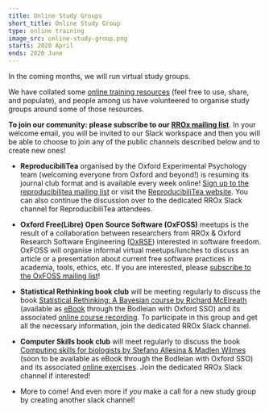 ```yaml
---
title: Online Study Groups
short_title: Online Study Group
type: online training
image_src: online-study-group.png
starts: 2020 April
ends: 2020 June
---
```


In the coming months, we will run virtual study groups.

We have collated some [online training resources](https://docs.google.com/spreadsheets/d/1bdkL8_3AFxU86IZt7Hz7OP2NE7SBWvRWwG3QMI4WVnI/edit#gid=0) (feel free to use, share, and populate), and people among us have volunteered to organise study groups around some of those resources.

**To join our community: please subscribe to our [RROx mailing list](https://web.maillist.ox.ac.uk/ox/subscribe/rroxford)**. In your welcome email, you will be invited to our Slack workspace and then you will be able to choose to join any of the public channels described below and to create new ones!


-	**ReproducibiliTea** organised by the Oxford Experimental Psychology team (welcoming everyone from Oxford and beyond!) is resuming  its journal club format and is available every week online! [Sign up to the reproducibilitea mailing list](https://web.maillist.ox.ac.uk/ox/subscribe/reproducibilitea) or visit the [ReproducibiliTea website](https://reproducibilitea.org/calendar). You can also continue the discussion over to the dedicated RROx Slack channel for ReproducibiliTea attendees.

-	**Oxford Free(Libre) Open Source Software (OxFOSS)** meetups is the result of a collaboration between researchers from RROx & Oxford Research Software Engineering ([OxRSE](https://www.rse.ox.ac.uk/)) interested in software freedom. OxFOSS will organise informal virtual meetups/lunches to discuss an article or a presentation about current free software practices in academia, tools, ethics, etc. If you are interested, please [subscribe to the OxFOSS mailing list](https://web.maillist.ox.ac.uk/ox/subscribe/foss/)!

-	**Statistical Rethinking book club** will be meeting regularly to discuss the book [Statistical Rethinking: A Bayesian course by Richard McElreath](https://xcelab.net/rm/statistical-rethinking/) (available as [eBook](http://solo.bodleian.ox.ac.uk/primo-explore/fulldisplay?docid=oxfaleph021510439&context=L&vid=SOLO&lang=en_US&search_scope=LSCOP_ALL&adaptor=Local%20Search%20Engine&tab=local&query=any,contains,statistical%20rethinking&offset=0) through the Bodleian with Oxford SSO) and its associated [online course recording](https://github.com/rmcelreath/statrethinking_winter2019). To participate in this group and get all the necessary information, join the dedicated RROx Slack channel.

-	**Computer Skills book club** will meet regularly to discuss the book [Computing skills for biologists by Stefano Allesina & Madlen Wilmes](https://press.princeton.edu/books/hardcover/9780691167299/computing-skills-for-biologists) (soon to be available as eBook through the Bodleian with Oxford SSO) and its associated [online exercises](https://computingskillsforbiologists.com/). Join the dedicated RROx Slack channel if interested!

-	More to come! And even more if *you* make a call for a new study group by creating another slack channel!
